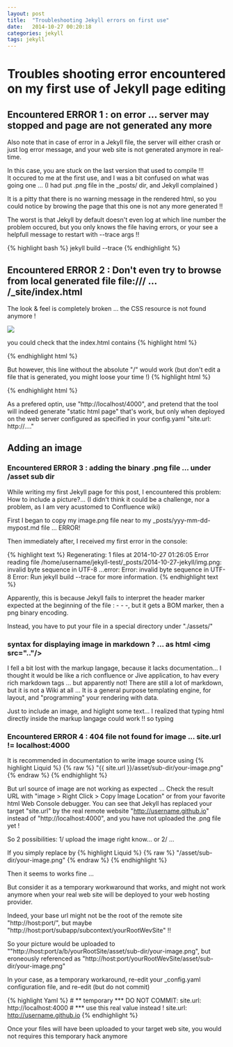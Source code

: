 ```yaml
---
layout: post
title:  "Troubleshooting Jekyll errors on first use"
date:   2014-10-27 00:20:18
categories: jekyll
tags: jekyll
---
```

<h1>Troubles shooting error encountered on my first use of Jekyll page editing</h1>


<h2>Encountered ERROR 1 : on error ... server may stopped and page are not generated any more</h2>

Also note that in case of error in a Jekyll file, the server will either crash or just log error message, and your web site is not generated anymore in real-time.

In this case, you are stuck on the last version that used to compile !!!  
It occured to me at the first use, and I was a bit confused on what was going one ... (I had put .png file in the _posts/ dir, and Jekyll complained ) 

It is a pitty that there is no warning message in the rendered html, so you could notice by browing the page that this one is not any more generated !! 

The worst is that Jekyll by default doesn't even log at which line number the problem occured, but you only knows the file having errors, or your see a helpfull message to restart with --trace args !!

{% highlight bash %}
jekyll build --trace 
{% endhighlight %}



<h2>Encountered ERROR 2 : Don't even try to browse from local generated file file:/// ... /_site/index.html </h2>

The look & feel is completely broken ... the CSS resource is not found anymore !

<img src="{{site.url}}/assets/posts/2014-10-27-jekyll/jekyll-error1-static-file-index.png" />

you could check that the index.html contains
{% highlight html %}
<link rel="stylesheet" href="/css/main.css">
{% endhighlight html %}

But however, this line without the absolute "/" would work (but don't edit a file that is generated, you might loose your time !)
{% highlight html %}
<link rel="stylesheet" href="css/main.css">
{% endhighlight html %}

As a prefered optin, use "http://localhost/4000", and pretend that the tool will indeed generate "static html page" that's work, but only when deployed on the web server configured as specified in your config.yaml "site.url: http://...." 

  
<h2>Adding an image</h2>

<h3>Encountered ERROR 3 : adding the binary .png file ... under /asset sub dir </h3>
While writing my first Jekyll page for this post, I encountered this problem: How to include a picture?... (I didn't think it could be a challenge, nor a problem, as I am very acustomed to Confluence wiki) 


First I began to copy my image.png file near to my _posts/yyy-mm-dd-mypost.md file  ... ERROR!

Then immediately after, I received my first error in the console:  

{% highlight text %}
      Regenerating: 1 files at 2014-10-27 01:26:05 Error reading file /home/username/jekyll-test/_posts/2014-10-27-jekyll/img.png: invalid byte sequence in UTF-8 
...error:
             Error: invalid byte sequence in UTF-8
             Error: Run jekyll build --trace for more information.
{% endhighlight text %}

Apparently, this is because Jekyll fails to interpret the header marker expected at the beginning of the file : - - -, but it gets a BOM marker, then a png binary encoding.  

Instead, you have to put your file in a special directory under "./assets/"

<h3>syntax for displaying image in markdown ? ... as html &lt;img src=".."/> </h3>
I fell a bit lost with the markup langage, because it lacks documentation... I thought it would be like a rich confluence or Jive application, to hav every rich markdown tags ... but apparently not! There are still a lot of markdown, but it is not a Wiki at all ... It is a general purpose templating engine, for layout, and "programming" your rendering with data.

Just to include an image, and higlight some text... I realized that typing html directly inside the markup langage could work !!
so typing  

<h3>Encountered ERROR 4 :  404 file not found   for image ... site.url != localhost:4000</h3>

It is recommended in documentation to write image source using 
{% highlight Liquid %}
{% raw %}
  "{{ site.url }}/asset/sub-dir/your-image.png"
{% endraw %}
{% endhighlight %}
  
But url source of image are not working as expected ...
Check the result URL with "image > Right Click > Copy Image Location" or from your favorite html Web Console debugger.
You can see that Jekyll has replaced your target "site.url" by the real remote website "http://username.github.io" instead of "http://localhost:4000", and you have not uploaded the .png file yet !


So 2 possibilities: 1/ upload the image right know...  or 2/ ...  

If you simply replace by 
{% highlight Liquid %}
{% raw %}
  "/asset/sub-dir/your-image.png"
{% endraw %}
{% endhighlight %}

Then it seems to works fine ... 

But consider it as a temporary workwaround that works, and might not work anymore when your real web site will be deployed to your web hosting provider. 

Indeed, your base url might not be the root of the remote site "http://host:port/", but maybe "http://host:port/subapp/subcontext/yourRootWevSite"  !! 

So your picture would be uploaded to ""http://host:port/a/b/yourRootSite/asset/sub-dir/your-image.png", but eroneously referenced as "http://host:port/yourRootWevSite/asset/sub-dir/your-image.png"

In your case, as a temporary workaround, re-edit your _config.yaml configuration file, 
and re-edit (but do not commit) 

{% highlight Yaml %}
# ** temporary ***  DO NOT COMMIT:
site.url: http://localhost:4000
# *** use this real value instead !
site.url: http://username.github.io
{% endhighlight %}

Once your files will have been uploaded to your target web site, you would not requires this temporary hack anymore

